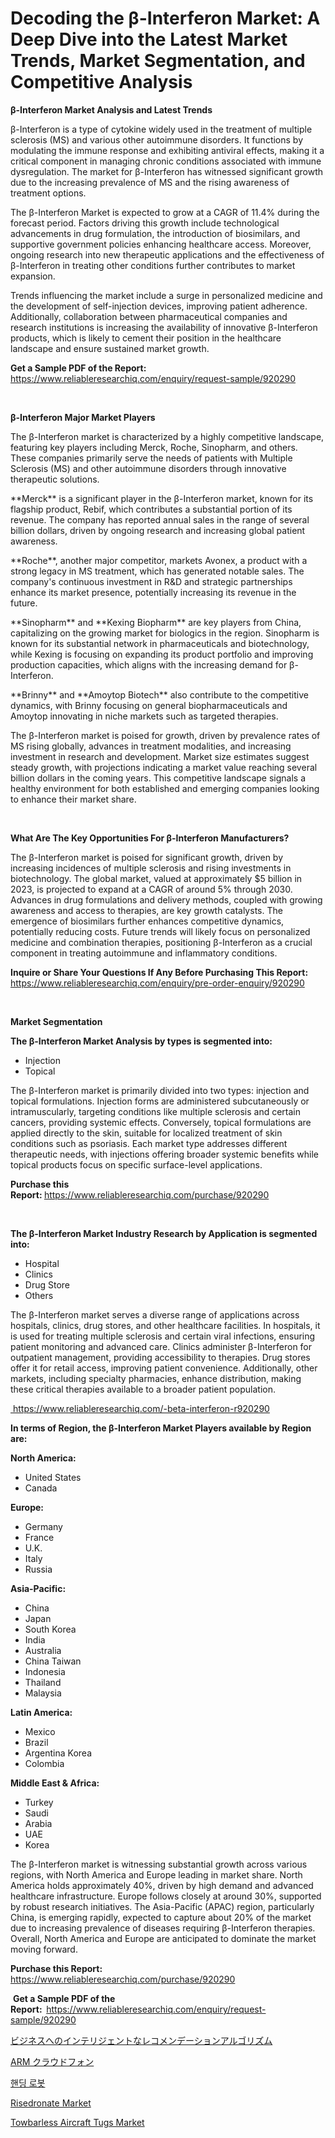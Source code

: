 <p><h1>Decoding the β-Interferon Market: A Deep Dive into the Latest Market Trends, Market Segmentation, and Competitive Analysis</h1></p><p><strong>β-Interferon Market Analysis and Latest Trends</strong></p>
<p><p>β-Interferon is a type of cytokine widely used in the treatment of multiple sclerosis (MS) and various other autoimmune disorders. It functions by modulating the immune response and exhibiting antiviral effects, making it a critical component in managing chronic conditions associated with immune dysregulation. The market for β-Interferon has witnessed significant growth due to the increasing prevalence of MS and the rising awareness of treatment options.</p><p>The β-Interferon Market is expected to grow at a CAGR of 11.4% during the forecast period. Factors driving this growth include technological advancements in drug formulation, the introduction of biosimilars, and supportive government policies enhancing healthcare access. Moreover, ongoing research into new therapeutic applications and the effectiveness of β-Interferon in treating other conditions further contributes to market expansion.</p><p>Trends influencing the market include a surge in personalized medicine and the development of self-injection devices, improving patient adherence. Additionally, collaboration between pharmaceutical companies and research institutions is increasing the availability of innovative β-Interferon products, which is likely to cement their position in the healthcare landscape and ensure sustained market growth.</p></p>
<p><strong>Get a Sample PDF of the Report:&nbsp;</strong> <a href="https://www.reliableresearchiq.com/enquiry/request-sample/920290">https://www.reliableresearchiq.com/enquiry/request-sample/920290</a></p>
<p>&nbsp;</p>
<p><strong>β-Interferon Major Market Players</strong></p>
<p><p>The β-Interferon market is characterized by a highly competitive landscape, featuring key players including Merck, Roche, Sinopharm, and others. These companies primarily serve the needs of patients with Multiple Sclerosis (MS) and other autoimmune disorders through innovative therapeutic solutions.</p><p>**Merck** is a significant player in the β-Interferon market, known for its flagship product, Rebif, which contributes a substantial portion of its revenue. The company has reported annual sales in the range of several billion dollars, driven by ongoing research and increasing global patient awareness.</p><p>**Roche**, another major competitor, markets Avonex, a product with a strong legacy in MS treatment, which has generated notable sales. The company's continuous investment in R&D and strategic partnerships enhance its market presence, potentially increasing its revenue in the future.</p><p>**Sinopharm** and **Kexing Biopharm** are key players from China, capitalizing on the growing market for biologics in the region. Sinopharm is known for its substantial network in pharmaceuticals and biotechnology, while Kexing is focusing on expanding its product portfolio and improving production capacities, which aligns with the increasing demand for β-Interferon.</p><p>**Brinny** and **Amoytop Biotech** also contribute to the competitive dynamics, with Brinny focusing on general biopharmaceuticals and Amoytop innovating in niche markets such as targeted therapies. </p><p>The β-Interferon market is poised for growth, driven by prevalence rates of MS rising globally, advances in treatment modalities, and increasing investment in research and development. Market size estimates suggest steady growth, with projections indicating a market value reaching several billion dollars in the coming years. This competitive landscape signals a healthy environment for both established and emerging companies looking to enhance their market share.</p></p>
<p>&nbsp;</p>
<p><strong>What Are The Key Opportunities For β-Interferon Manufacturers?</strong></p>
<p><p>The β-Interferon market is poised for significant growth, driven by increasing incidences of multiple sclerosis and rising investments in biotechnology. The global market, valued at approximately $5 billion in 2023, is projected to expand at a CAGR of around 5% through 2030. Advances in drug formulations and delivery methods, coupled with growing awareness and access to therapies, are key growth catalysts. The emergence of biosimilars further enhances competitive dynamics, potentially reducing costs. Future trends will likely focus on personalized medicine and combination therapies, positioning β-Interferon as a crucial component in treating autoimmune and inflammatory conditions.</p></p>
<p><strong>Inquire or Share Your Questions If Any Before Purchasing This Report:</strong> <a href="https://www.reliableresearchiq.com/enquiry/pre-order-enquiry/920290">https://www.reliableresearchiq.com/enquiry/pre-order-enquiry/920290</a></p>
<p>&nbsp;</p>
<p><strong>Market Segmentation</strong></p>
<p><strong>The β-Interferon Market Analysis by types is segmented into:</strong></p>
<p><ul><li>Injection</li><li>Topical</li></ul></p>
<p><p>The β-Interferon market is primarily divided into two types: injection and topical formulations. Injection forms are administered subcutaneously or intramuscularly, targeting conditions like multiple sclerosis and certain cancers, providing systemic effects. Conversely, topical formulations are applied directly to the skin, suitable for localized treatment of skin conditions such as psoriasis. Each market type addresses different therapeutic needs, with injections offering broader systemic benefits while topical products focus on specific surface-level applications.</p></p>
<p><strong>Purchase this Report:&nbsp;</strong><a href="https://www.reliableresearchiq.com/purchase/920290">https://www.reliableresearchiq.com/purchase/920290</a></p>
<p>&nbsp;</p>
<p><strong>The β-Interferon Market Industry Research by Application is segmented into:</strong></p>
<p><ul><li>Hospital</li><li>Clinics</li><li>Drug Store</li><li>Others</li></ul></p>
<p><p>The β-Interferon market serves a diverse range of applications across hospitals, clinics, drug stores, and other healthcare facilities. In hospitals, it is used for treating multiple sclerosis and certain viral infections, ensuring patient monitoring and advanced care. Clinics administer β-Interferon for outpatient management, providing accessibility to therapies. Drug stores offer it for retail access, improving patient convenience. Additionally, other markets, including specialty pharmacies, enhance distribution, making these critical therapies available to a broader patient population.</p></p>
<p><a href="https://www.reliableresearchiq.com/-beta-interferon-r920290">&nbsp;https://www.reliableresearchiq.com/-beta-interferon-r920290</a></p>
<p><strong>In terms of Region, the β-Interferon Market Players available by Region are:</strong></p>
<p>
    <p> <strong> North America: </strong>
        <ul>
            <li>United States</li>
            <li>Canada</li>
        </ul>
        </p> 
    <p> <strong> Europe: </strong>
        <ul>
            <li>Germany</li>
            <li>France</li>
            <li>U.K.</li>
            <li>Italy</li>
            <li>Russia</li>
        </ul>
        </p> 
    <p> <strong> Asia-Pacific: </strong>
        <ul>
            <li>China</li>
            <li>Japan</li>
            <li>South Korea</li>
            <li>India</li>
            <li>Australia</li>
            <li>China Taiwan</li>
            <li>Indonesia</li>
            <li>Thailand</li>
            <li>Malaysia</li>
        </ul>
        </p> 
    <p> <strong> Latin America: </strong>
        <ul>
            <li>Mexico</li>
            <li>Brazil</li>
            <li>Argentina Korea</li>
            <li>Colombia</li>
        </ul>
        </p> 
    <p> <strong> Middle East & Africa: </strong>
        <ul>
            <li>Turkey</li>
            <li>Saudi</li>
            <li>Arabia</li>
            <li>UAE</li>
            <li>Korea</li>
        </ul>
    </p>
    </p>
<p><p>The β-Interferon market is witnessing substantial growth across various regions, with North America and Europe leading in market share. North America holds approximately 40%, driven by high demand and advanced healthcare infrastructure. Europe follows closely at around 30%, supported by robust research initiatives. The Asia-Pacific (APAC) region, particularly China, is emerging rapidly, expected to capture about 20% of the market due to increasing prevalence of diseases requiring β-Interferon therapies. Overall, North America and Europe are anticipated to dominate the market moving forward.</p></p>
<p><strong>Purchase this Report: </strong><a href="https://www.reliableresearchiq.com/purchase/920290">https://www.reliableresearchiq.com/purchase/920290</a></p>
<p>&nbsp;<strong>Get a Sample PDF of the Report:&nbsp;&nbsp;</strong><a href="https://www.reliableresearchiq.com/enquiry/request-sample/920290">https://www.reliableresearchiq.com/enquiry/request-sample/920290</a></p>
<p><strong></strong></p>
<p><p><a href="https://mercedesyzfi.medium.com/intelligent-recommendation-algorithm-to-business-cf4ac98bc018">ビジネスへのインテリジェントなレコメンデーションアルゴリズム</a></p><p><a href="https://mercedesyzfi.medium.com/arm-cloud-phone-market-%E3%81%AF-%E3%82%B3%E3%82%B9%E3%83%88%E7%AE%A1%E7%90%86%E3%81%A8%E5%8A%B9%E7%8E%87%E5%90%91%E4%B8%8A%E3%82%92%E5%84%AA%E5%85%88%E3%81%97%E3%81%BE%E3%81%99-%E3%81%95%E3%82%89%E3%81%AB-%E5%A0%B1%E5%91%8A%E6%9B%B8%E3%81%AF%E5%B8%82%E5%A0%B4%E3%81%AE%E9%9C%80%E8%A6%81%E9%9D%A2%E3%81%A8%E4%BE%9B%E7%B5%A6%E9%9D%A2%E3%81%AE%E4%B8%A1%E6%96%B9%E3%82%92%E3%82%AB%E3%83%90%E3%83%BC%E3%81%97%E3%81%A6%E3%81%84%E3%81%BE%E3%81%99-arm-cloud-phone-%E5%B8%82%E5%A0%B4%E3%81%AF-6897d51e4c40">ARM クラウドフォン</a></p><p><a href="https://medium.com/@lorenzogirl/%ED%95%B8%EB%94%A9-%EB%A1%9C%EB%B4%87-%EC%8B%9C%EC%9E%A5-%EC%A0%84%EB%A7%9D-%EB%B0%8F-%EC%8B%9C%EC%9E%A5-%EC%A0%90%EC%9C%A0%EC%9C%A8-%EB%B6%84%EC%84%9D-%EC%84%B1%EC%9E%A5-%ED%8A%B8%EB%A0%8C%EB%93%9C-%EB%B0%8F-%EC%8B%9C%EC%9E%A5-%EC%98%88%EC%B8%A1-2024-2031-7d4857876e7f">핸딩 로봇</a></p><p><a href="https://www.linkedin.com/pulse/risedronate-market-size-growing-cagr-94-report-covers-i7c3e?trackingId=s0v659hXR3u62cOKfhwxKA%3D%3D">Risedronate Market</a></p><p><a href="https://medium.com/@kimzemlak/the-towbarless-aircraft-tugs-industry-analysis-report-offers-a-comprehensive-and-current-953cfae89702">Towbarless Aircraft Tugs Market</a></p></p>